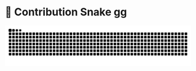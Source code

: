    # 🐍 Contribution Snake gg
![Snake animation](https://raw.githubusercontent.com/Kartikmhatre/Kartikmhatre/output/snake.svg)
